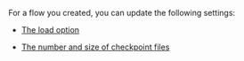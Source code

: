 For a flow you created, you can update the following settings:

-   [The load option](ury1691596218182.md)


-   [The number and size of checkpoint files](npn1691594431074.md)


